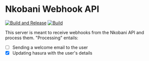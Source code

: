 # Nkobani Webhook API

[![Build and Release](https://github.com/vymalo/nkobani-webhook-api/actions/workflows/ci.yml/badge.svg)](https://github.com/vymalo/nkobani-webhook-api/actions/workflows/ci.yml)
[![Build](https://github.com/vymalo/nkobani-webhook-api/actions/workflows/build.yml/badge.svg)](https://github.com/vymalo/nkobani-webhook-api/actions/workflows/build.yml)

This server is meant to receive webhooks from the Nkobani API and process them. "Processing" entails:
- [ ] Sending a welcome email to the user
- [x] Updating hasura with the user's details
